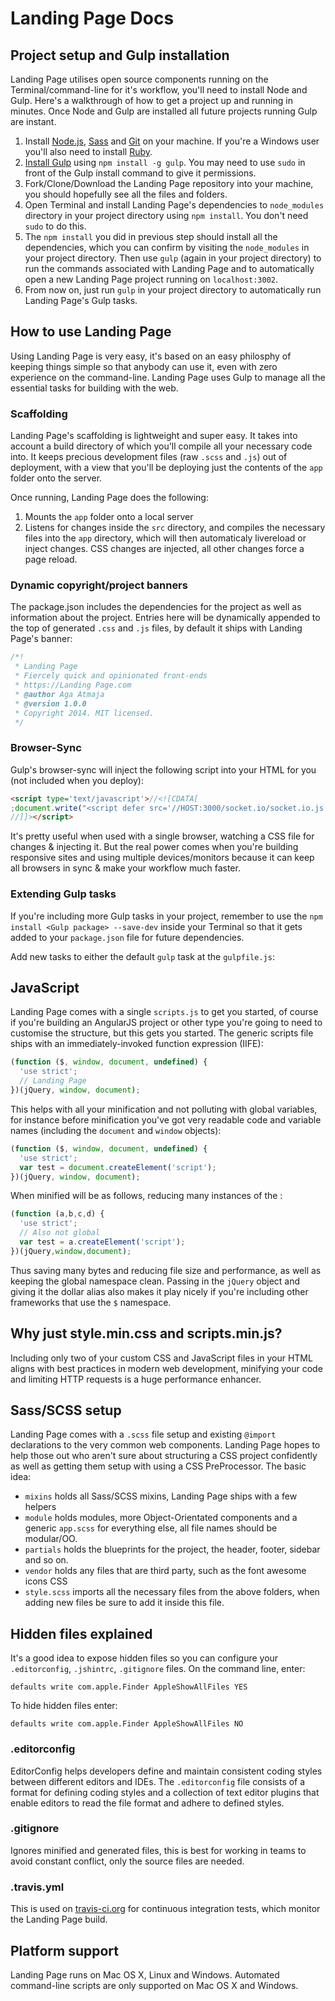 # Landing Page Docs

## Project setup and Gulp installation
Landing Page utilises open source components running on the Terminal/command-line for it's workflow, you'll need to install Node and Gulp. Here's a walkthrough of how to get a project up and running in minutes. Once Node and Gulp are installed all future projects running Gulp are instant.

1. Install [Node.js](http://nodejs.org/download), [Sass](http://sass-lang.com/tutorial.html) and [Git](http://git-scm.com) on your machine. If you're a Windows user you'll also need to install [Ruby](http://rubyinstaller.org/downloads).
2. [Install Gulp](http://Gulpjs.com/) using `npm install -g gulp`. You may need to use `sudo` in front of the Gulp install command to give it permissions.
3. Fork/Clone/Download the Landing Page repository into your machine, you should hopefully see all the files and folders.
4. Open Terminal and install Landing Page's dependencies to `node_modules` directory in your project directory using `npm install`. You don't need `sudo` to do this.
5. The `npm install` you did in previous step should install all the dependencies, which you can confirm by visiting the `node_modules` in your project directory. Then use `gulp` (again in your project directory) to run the commands associated with Landing Page and to automatically open a new Landing Page project running on `localhost:3002`.
6. From now on, just run `gulp` in your project directory to automatically run Landing Page's Gulp tasks.

## How to use Landing Page
Using Landing Page is very easy, it's based on an easy philosphy of keeping things simple so that anybody can use it, even with zero experience on the command-line. Landing Page uses Gulp to manage all the essential tasks for building with the web.

### Scaffolding
Landing Page's scaffolding is lightweight and super easy. It takes into account a build directory of which you'll compile all your necessary code into. It keeps precious development files (raw `.scss` and `.js`) out of deployment, with a view that you'll be deploying just the contents of the `app` folder onto the server.

Once running, Landing Page does the following:

1. Mounts the `app` folder onto a local server
2. Listens for changes inside the `src` directory, and compiles the necessary files into the `app` directory, which will then automaticaly livereload or inject changes. CSS changes are injected, all other changes force a page reload.

### Dynamic copyright/project banners
The package.json includes the dependencies for the project as well as information about the project. Entries here will be dynamically appended to the top of generated `.css` and `.js` files, by default it ships with Landing Page's banner:

````js
/*!
 * Landing Page
 * Fiercely quick and opinionated front-ends
 * https://Landing Page.com
 * @author Aga Atmaja
 * @version 1.0.0
 * Copyright 2014. MIT licensed.
 */
````

### Browser-Sync
Gulp's browser-sync will inject the following script into your HTML for you (not included when you deploy):

````html
<script type='text/javascript'>//<![CDATA[
;document.write("<script defer src='//HOST:3000/socket.io/socket.io.js'><\/script><script defer src='//HOST:3001/client/browser-sync-client.0.9.1.js'><\/script>".replace(/HOST/g, location.hostname));
//]]></script>
````

It's pretty useful when used with a single browser, watching a CSS file for changes & injecting it. But the real power comes when you're building responsive sites and using multiple devices/monitors because it can keep all browsers in sync & make your workflow much faster.

### Extending Gulp tasks
If you're including more Gulp tasks in your project, remember to use the `npm install <Gulp package> --save-dev` inside your Terminal so that it gets added to your `package.json` file for future dependencies.

Add new tasks to either the default `gulp` task at the `gulpfile.js`:

## JavaScript
Landing Page comes with a single `scripts.js` to get you started, of course if you're building an AngularJS project or other type you're going to need to customise the structure, but this gets you started. The generic scripts file ships with an immediately-invoked function expression (IIFE):

````js
(function ($, window, document, undefined) {
  'use strict';
  // Landing Page
})(jQuery, window, document);
````

This helps with all your minification and not polluting with global variables, for instance before minification you've got very readable code and variable names (including the `document` and `window` objects):

````js
(function ($, window, document, undefined) {
  'use strict';
  var test = document.createElement('script');
})(jQuery, window, document);
````

When minified will be as follows, reducing many instances of the :

````js
(function (a,b,c,d) {
  'use strict';
  // Also not global
  var test = a.createElement('script');
})(jQuery,window,document);
````

Thus saving many bytes and reducing file size and performance, as well as keeping the global namespace clean. Passing in the `jQuery` object and giving it the dollar alias also makes it play nicely if you're including other frameworks that use the `$` namespace.

## Why just style.min.css and scripts.min.js?
Including only two of your custom CSS and JavaScript files in your HTML aligns with best practices in modern web development, minifying your code and limiting HTTP requests is a huge performance enhancer.

## Sass/SCSS setup
Landing Page comes with a `.scss` file setup and existing `@import` declarations to the very common web components. Landing Page hopes to help those out who aren't sure about structuring a CSS project confidently as well as getting them setup with using a CSS PreProcessor. The basic idea:

* `mixins` holds all Sass/SCSS mixins, Landing Page ships with a few helpers
* `module` holds modules, more Object-Orientated components and a generic `app.scss` for everything else, all file names should be modular/OO.
* `partials` holds the blueprints for the project, the header, footer, sidebar and so on.
* `vendor` holds any files that are third party, such as the font awesome icons CSS
* `style.scss` imports all the necessary files from the above folders, when adding new files be sure to add it inside this file.

## Hidden files explained

It's a good idea to expose hidden files so you can configure your `.editorconfig`, `.jshintrc`, `.gitignore` files. On the command line, enter:

````
defaults write com.apple.Finder AppleShowAllFiles YES
````

To hide hidden files enter:

````
defaults write com.apple.Finder AppleShowAllFiles NO
````

### .editorconfig
EditorConfig helps developers define and maintain consistent coding styles between different editors and IDEs. The `.editorconfig` file consists of a format for defining coding styles and a collection of text editor plugins that enable editors to read the file format and adhere to defined styles.

### .gitignore
Ignores minified and generated files, this is best for working in teams to avoid constant conflict, only the source files are needed.

### .travis.yml
This is used on [travis-ci.org](http://travis-ci.org) for continuous integration tests, which monitor the Landing Page build.

## Platform support

Landing Page runs on Mac OS X, Linux and Windows. Automated command-line scripts are only supported on Mac OS X and Windows.

